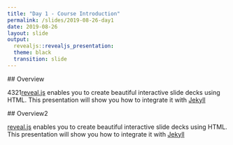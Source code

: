 ```yaml
---
title: "Day 1 - Course Introduction"
permalink: /slides/2019-08-26-day1
date: 2019-08-26
layout: slide
output:
  revealjs::revealjs_presentation:
  theme: black
  transition: slide
---
```


<section data-markdown>
## Overview

4321[reveal.js](https://github.com/hakimel/reveal.js/) enables you to create
beautiful interactive slide decks using HTML. This presentation will show you
how to integrate it with [Jekyll](http://jekyllrb.com/)
</section>

<section data-markdown>
## Overview2

[reveal.js](https://github.com/hakimel/reveal.js/) enables you to create
beautiful interactive slide decks using HTML. This presentation will show you
how to integrate it with [Jekyll](http://jekyllrb.com/)
</section>
